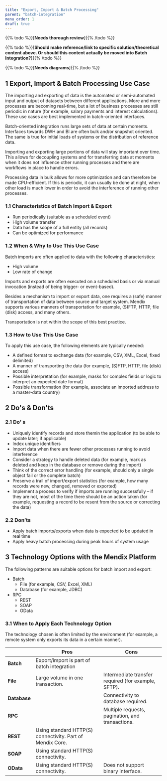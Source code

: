 ```yaml
---
title: "Export, Import & Batch Processing"
parent: "batch-integration"
menu_order: 1
draft: true
---
```


{{% todo %}}[**Needs thorough review**]{{% /todo %}}

{{% todo %}}[**Should make reference/link to specific solution/theoretical content above. Or should this content actually be moved into Batch Integration?**]{{% /todo %}}

{{% todo %}}[**Needs diagrams**]{{% /todo %}}

## 1 Export, Import & Batch Processing Use Case

The importing and exporting of data is the automated or semi-automated input and output of datasets between different applications. More and more processes are becoming real-time, but a lot of business processes are still periodic in nature (for example, salary payments and interest calculations). These use cases are best implemented in batch-oriented interfaces.

Batch-oriented integration runs large sets of data at certain moments. Interfaces towards DWH and BI are often bulk and/or snapshot oriented. The same is true for initial loads of systems or the distribution of reference data.

Importing and exporting large portions of data will stay important over time. This allows for decoupling systems and for transferring data at moments when it does not influence other running processes and there are workflows in place to handle errors.

Processing data in bulk allows for more optimization and can therefore be made CPU-efficient. If this is periodic, it can usually be done at night, when other load is much lower in order to avoid the interference of running other processes.

### 1.1 Characteristics of Batch Import & Export

* Run periodically (suitable as a scheduled event)
* High volume transfer
* Data has the scope of a full entity (all records)
* Can be optimized for performance

### 1.2 When & Why to Use This Use Case

Batch imports are often applied to data with the following characteristics:

* High volume
* Low rate of change

Imports and exports are often executed on a scheduled basis or via manual invocation (instead of being trigger- or event-based).

Besides a mechanism to import or export data, one requires a (safe) manner of transportation of data between source and target system. Mendix supports various manners of transportation for example, (S)FTP, HTTP, file (disk) access, and many others.

Transportation is not within the scope of this best practice.

### 1.3 How to Use This Use Case

To apply this use case, the following elements are typically needed:

* A defined format to exchange data (for example, CSV, XML, Excel, fixed delimited)
* A manner of transporting the data (for example, (S)FTP, HTTP, file (disk) access)
* Possible interpretation (for example, masks for complex fields or logic to interpret an expected date format)
* Possible transformation (for example, associate an imported address to a master-data     country)

## 2 Do's & Don'ts

### 2.1 Do’ s

* Uniquely identify records and store themin the application (to be able to update later; if applicable)
* Index unique identifiers
* Import data when there are fewer other processes running to avoid interference
* Consider a strategy to handle deleted data (for example, mark as deleted and keep in the database or remove during the import)
* Think of the correct error handling (for example, should only a single object fail or  the complete batch)
* Preserve a trail of import/export statistics (for example, how many records were new, changed, removed or exported)
* Implement a process to verify if imports are running successfully – if they are not, most of the time there should be an action taken (for example, requesting a record to be resent from the source or correcting the data)

### 2.2 Don’ts

* Apply batch imports/exports when data is expected to be updated in real time
* Apply heavy batch processing during peak hours of system usage

## 3 Technology Options with the Mendix Platform

The following patterns are suitable options for batch import and export:

* Batch
	* File (for example, CSV, Excel, XML)
	* Database (for example, JDBC)
* RPC
	* REST
	* SOAP
	* OData

### 3.1 When to Apply Each Technology Option

The technology chosen is often limited by the environment (for example, a remote system only exports its data in a certain manner).

|     | Pros | Cons |
| --- | --- | ---|
| **Batch** | Export/import is part of batch integration | |
| **File** | Large volume in one transaction. | Intermediate transfer required (for example, SFTP). |
| **Database** | | Connectivity to database required. |
| **RPC** | | Multiple requests, pagination, and transactions. |
| **REST** | Using standard HTTP(S) connectivity. Part of Mendix Core. |   |
| **SOAP** | Using standard HTTP(S) connectivity. | |
| **OData** | Using standard HTTP(S) connectivity. | Does not support binary interface. |
